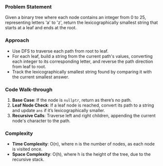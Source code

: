 ### Problem Statement
Given a binary tree where each node contains an integer from 0 to 25, representing letters 'a' to 'z', return the lexicographically smallest string that starts at a leaf and ends at the root.

### Approach
- Use DFS to traverse each path from root to leaf.
- For each leaf, build a string from the current path's values, converting each integer to its corresponding letter, and reverse the path direction from leaf to root.
- Track the lexicographically smallest string found by comparing it with the current smallest answer.

### Code Walk-through
1. **Base Case**: If the node is `nullptr`, return as there’s no path.
2. **Leaf Node Check**: If a leaf node is reached, convert its path to a string and update `ans` if it’s lexicographically smaller.
3. **Recursive Calls**: Traverse left and right children, appending the current node's character to the path.

### Complexity
- **Time Complexity**: O(n), where n is the number of nodes, as each node is visited once.
- **Space Complexity**: O(h), where h is the height of the tree, due to the recursive stack.

